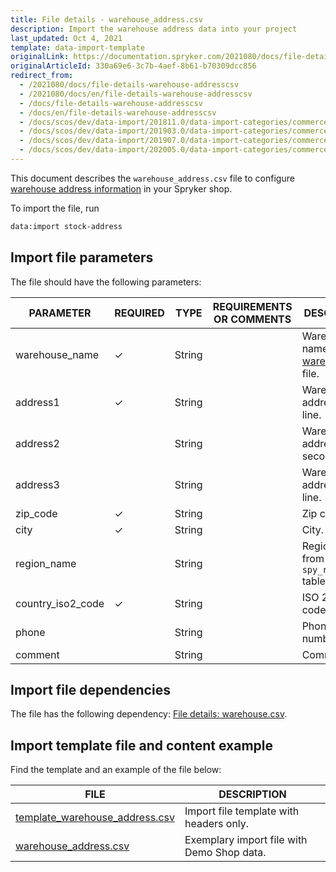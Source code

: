 ```yaml
---
title: File details - warehouse_address.csv
description: Import the warehouse address data into your project
last_updated: Oct 4, 2021
template: data-import-template
originalLink: https://documentation.spryker.com/2021080/docs/file-details-warehouse-addresscsv
originalArticleId: 330a69e6-3c7b-4aef-8b61-b70309dcc856
redirect_from:
  - /2021080/docs/file-details-warehouse-addresscsv
  - /2021080/docs/en/file-details-warehouse-addresscsv
  - /docs/file-details-warehouse-addresscsv
  - /docs/en/file-details-warehouse-addresscsv
  - /docs/scos/dev/data-import/201811.0/data-import-categories/commerce-setup/file-details-warehouse-address.csv.html
  - /docs/scos/dev/data-import/201903.0/data-import-categories/commerce-setup/file-details-warehouse-address.csv.html
  - /docs/scos/dev/data-import/201907.0/data-import-categories/commerce-setup/file-details-warehouse-address.csv.html
  - /docs/scos/dev/data-import/202005.0/data-import-categories/commerce-setup/file-details-warehouse-address.csv.html
---
```


This document describes the `warehouse_address.csv` file to configure [warehouse address information](/docs/scos/user/features/{{page.version}}/inventory-management-feature-overview.html#defining-a-warehouse-address) in your Spryker shop.

To import the file, run

```bash
data:import stock-address
```

## Import file parameters

The file should have the following parameters:

| PARAMETER | REQUIRED | TYPE | REQUIREMENTS OR COMMENTS | DESCRIPTION |
| --- | --- | --- | --- | --- |
| warehouse_name | &check; | String |  | Warehouse name from the [warehouse.csv](/docs/scos/dev/data-import/{{page.version}}/data-import-categories/commerce-setup/file-details-warehouse.csv.html) file. |
| address1 | &check; | String |  | Warehouse address—first line. |
| address2 |  | String |  | Warehouse address—second line. |
| address3 |  | String |  | Warehouse address—third line. |
| zip_code | &check; | String |  | Zip code. |
| city | &check; | String |  | City. |
| region_name |  |String |  | Region name from the `spy_regionDB` table. |
| country_iso2_code | &check; | String |  | ISO 2 country code. |
| phone |  | String |   |Phone number. |
| comment |  | String |   | Comment. |

## Import file dependencies

The file has the following dependency: [File details: warehouse.csv](/docs/scos/dev/data-import/{{page.version}}/data-import-categories/commerce-setup/file-details-warehouse-store.csv.html).

## Import template file and content example

Find the template and an example of the file below:

| FILE | DESCRIPTION |
| --- | --- |
|[ template_warehouse_address.csv](https://spryker.s3.eu-central-1.amazonaws.com/docs/Developer+Guide/Back-End/Data+Manipulation/Data+Ingestion/Data+Import/Data+Import+Categories/Commerce+Setup/Template_warehouse_address.csv) | Import file template with headers only. |
| [warehouse_address.csv](https://spryker.s3.eu-central-1.amazonaws.com/docs/Developer+Guide/Back-End/Data+Manipulation/Data+Ingestion/Data+Import/Data+Import+Categories/Commerce+Setup/warehouse_address.csv) | Exemplary import file with Demo Shop data. |
